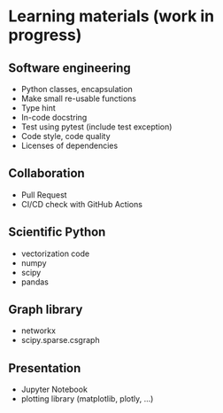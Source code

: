 # Learning materials (work in progress)

## Software engineering

* Python classes, encapsulation
* Make small re-usable functions
* Type hint
* In-code docstring
* Test using pytest (include test exception)
* Code style, code quality
* Licenses of dependencies

## Collaboration

* Pull Request
* CI/CD check with GitHub Actions

## Scientific Python

* vectorization code
* numpy
* scipy
* pandas

## Graph library

* networkx
* scipy.sparse.csgraph

## Presentation

* Jupyter Notebook
* plotting library (matplotlib, plotly, ...)
